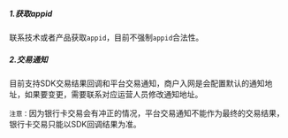 ##### 1.获取appid

联系技术或者产品获取`appid`，目前不强制`appid`合法性。
##### 2.交易通知
目前支持SDK交易结果回调和平台交易通知，商户入网是会配置默认的通知地址，如果要变更，需要联系对应运营人员修改通知地址。

`注意：`因为银行卡交易会有冲正的情况，平台交易通知不能作为最终的交易结果，银行卡交易只能以SDK回调结果为准。

